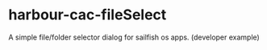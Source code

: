 # harbour-cac-fileSelect
A simple file/folder selector dialog for sailfish os apps. (developer example)
